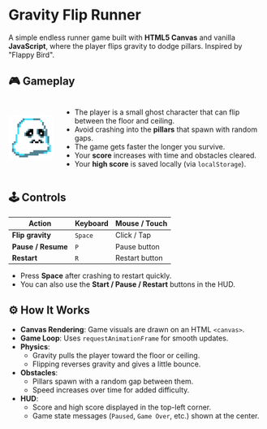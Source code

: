 # Gravity Flip Runner

A simple endless runner game built with **HTML5 Canvas** and vanilla **JavaScript**, where the player flips gravity to dodge pillars. Inspired by "Flappy Bird".


## 🎮 Gameplay

<div style="display: flex; align-items: center; gap: 20px;">
  <div>
    <img src="assets/LittleGhost.gif" alt="LittleGhost character" width="120">
  </div>

  <div>

  - The player is a small ghost character that can flip between the floor and ceiling.  
  - Avoid crashing into the **pillars** that spawn with random gaps.  
  - The game gets faster the longer you survive.  
  - Your **score** increases with time and obstacles cleared.  
  - Your **high score** is saved locally (via `localStorage`).  

  </div>
</div>

## 🕹 Controls

| Action              | Keyboard        | Mouse / Touch  |
|---------------------|-----------------|----------------|
| **Flip gravity**    | `Space`         | Click / Tap    |
| **Pause / Resume**  | `P`             | Pause button   |
| **Restart**         | `R`             | Restart button |

- Press **Space** after crashing to restart quickly.  
- You can also use the **Start / Pause / Restart** buttons in the HUD.

## ⚙️ How It Works

- **Canvas Rendering**: Game visuals are drawn on an HTML `<canvas>`.
- **Game Loop**: Uses `requestAnimationFrame` for smooth updates.
- **Physics**:
  - Gravity pulls the player toward the floor or ceiling.
  - Flipping reverses gravity and gives a little bounce.
- **Obstacles**:
  - Pillars spawn with a random gap between them.
  - Speed increases over time for added difficulty.
- **HUD**:
  - Score and high score displayed in the top-left corner.
  - Game state messages (`Paused`, `Game Over`, etc.) shown at the center.
